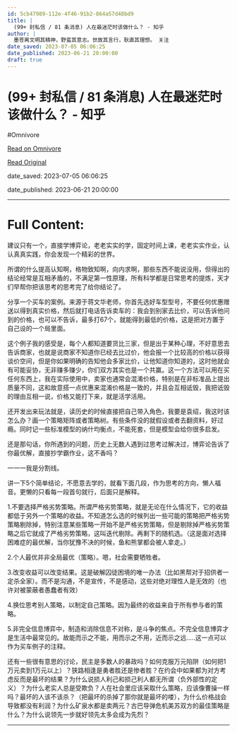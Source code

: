 ```yaml
---
id: 5cb47989-112e-4f46-91b2-864a57d48bd9
title: |
  (99+ 封私信 / 81 条消息) 人在最迷茫时该做什么？ - 知乎
author: |
  墨苍离​文明其精神，野蛮其意志。世故其言行，耿直其理想。​ 关注
date_saved: 2023-07-05 06:06:25
date_published: 2023-06-21 20:00:00
draft: true
---
```


# (99+ 封私信 / 81 条消息) 人在最迷茫时该做什么？ - 知乎
#Omnivore

[Read on Omnivore](https://omnivore.app/me/99-81-1892584784c)

[Read Original](https://www.zhihu.com/question/595521100/answer/2987106629)

date_saved: 2023-07-05 06:06:25

date_published: 2023-06-21 20:00:00

--- 

# Full Content: 

建议只有一个，直接学博弈论，老老实实的学，固定时间上课，老老实实作业，认认真真实践，你会发现一个精彩的世界。

所谓的什么提高认知啊，格物致知啊，向内求啊，那些东西不能说没用，但得出的结论经常是互相矛盾的，不满足第一性原理，所有科学都是日常思考的提炼，天才们早帮你把该思考的思考完了给你结论了。

分享一个买车的案例。来源于蒋文华老师，你首先选好车型型号，不要任何优惠赠送以得到真实价格，然后就打电话告诉卖车的：我会到别家去比价，可以告诉他问到的价格，也可以不告诉，最多打67个，就能得到最低的价格，这是把对方置于自己设的一个局里面。

这个例子我的感受是，每个人都知道要货比三家，但是出于某种心理，不好意思去告诉商家，也就是说商家不知道你已经去比过价，他会报一个比较高的价格以获得谈价空间，但是你如果明确的告知他会多家比价，让他知道你知道的，这时他就会有可能妥协，无非赚多赚少，你们双方其实也是一个共赢。这一个方法可以用在买任何东西上，我在实际使用中，卖家也通常会混淆价格，特别是在非标准品上提出质量不同，这和故意搭一点优惠来混淆价格是一致的，并且会互相诋毁，我把诋毁的理由互相一说，价格又能打下来，就是活学活用。

还开发出来玩法就是，读历史的时候直接把自己带入角色，我要是袁绍，我这时该怎么办？画一个策略矩阵或者策略树。有些条件没的就假设或者去翻资料，好过瘾。同时记一些标准模型的纳什均衡点，不能死套，但是模型会给你很多启发。

还是那句话，你所遇到的问题，历史上无数人遇到过思考过解决过，博弈论告诉了你最优解，直接抄学霸作业，这不香吗？

一一一我是分割线。

讲一下5个简单结论，不愿意去学的，就看下面几段，作为思考的方向，懒人福音。更懒的只看每一段首句就行，后面只是解释。

1.不要选择严格劣势策略。所谓严格劣势策略，就是无论在什么情况下，它的收益都低于另外一个策略的收益。不知道怎么选的时候列出一些可能的策略把严格劣势策略剔除掉，特别注意某些策略一开始不是严格劣势策略，但是剔除掉严格劣势策略之后它就成了严格劣势策略，这叫迭代剔除。再剩下的随机选。（这是面对选择困难症的最优解，当你犹豫不决的时候，鱼和熊掌都会被人拿走。）

2.个人最优并非全局最优（策略）。嗯，社会需要牺牲者。

3.改变收益可以改变结果。这是破解囚徒困境的唯一办法（比如黑帮对于招供者一定杀全家）。而不是沟通，不是宣传，不是感动，这些对绝对理性人是无效的（也许对被蒙蔽者愚蠢者有效）

4.换位思考别人策略，以制定自己策略。因为最终的收益来自于所有参与者的策略。

5.非完全信息博弈中，制造和消除信息不对称，是斗争的焦点。不完全信息博弈才是生活中最常见的。故能而示之不能，用而示之不用，近而示之远.....这一点可以作为买车例子的注释。

还有一些很有意思的讨论，民主是多数人的暴政吗？如何克服万元陷阱（如何把1万元卖到1万元以上）？狭路相逢是勇者胜还是惨者胜？在约会中如果都为对方考虑反而是最坏的结果？为什么说损人利己和损己利人都无所谓（负外部性的定义）？为什么老实人总是受欺负？人在社会里应该采取什么策略，应该像曹操一样吗？最坏的人该不该杀？（把最坏的杀掉了那你就是最坏的喽），为什么价格战会导致都没有利润？为什么矿泉水都是卖两元？古巴导弹危机美苏双方的最佳策略是什么？为什么说领先一步就好领先太多会成为先烈？

---

